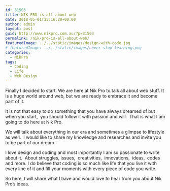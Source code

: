 ```yaml
---
id: 31503
title: NIK PRO is all about web
date: 2018-05-01T15:16:20+00:00
author: admin
layout: post
guid: http://www.nikpro.com.au/?p=31503
permalink: /nik-pro-is-all-about-web/
featuredImage: ../../static/images/design-with-code.jpg
# featuredImage: ../../static/images/never-stop-learning.png
categories:
  - NikPro
tags:
  - Coding
  - Life
  - Web Design
---
```


Finally I decided to start. We are here at Nik Pro to talk all about web stuff. It is a huge world around web, but we are ready to embrace it and become part of it.

It is not that easy to do something that you have always dreamed of but when you start,  you should follow it with passion and will.  That is what I am going to do here at Nik Pro.

We will talk about everything in our era and sometimes a glimpse to lifestyle as well.  I would like to share my knowledge and researches and invite you to be part of our dream.

I love design and coding and most importantly I am so passionate to write about it.  About struggles, issues,  creativities,  innovations,  ideas,  codes and more. I do believe that coding is so much like life that you live it with every line of it and fill your moments with every piece of code you write.

So here, I will share what I have and would love to hear from you about Nik Pro&#8217;s ideas.
